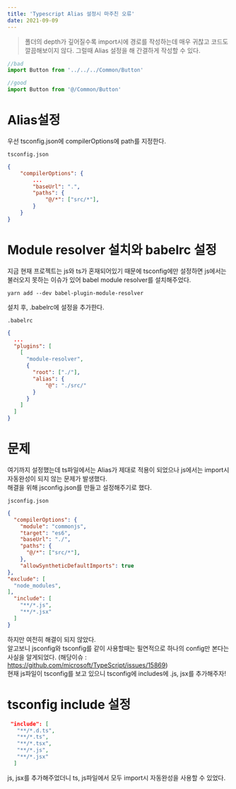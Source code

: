 ```yaml
---
title: 'Typescript Alias 설정시 마주친 오류'
date: 2021-09-09
---
```

> 폴더의 depth가 깊어질수록 import시에 경로를 작성하는데 매우 귀찮고 코드도 깔끔해보이지 않다. 그럴때 Alias 설정을 해 간결하게 작성할 수 있다.

```js
//bad
import Button from '../../../Common/Button'

//good
import Button from '@/Common/Button'
```

# Alias설정

우선 tsconfig.json에 compilerOptions에 path를 지정한다.

`tsconfig.json`
```json
{
	"compilerOptions": {
		...
		"baseUrl": ".",
		"paths": {
			"@/*": ["src/*"],
		}
	}
}
```

# Module resolver 설치와 babelrc 설정
지금 현재 프로젝트는 js와 ts가 혼재되어있기 때문에 tsconfig에만 설정하면 js에서는 불러오지 못하는 이슈가 있어 babel module resolver를 설치해주었다.
```
yarn add --dev babel-plugin-module-resolver
```

설치 후, .babelrc에 설정을 추가한다.

`.babelrc`
```json
{
  ...
  "plugins": [
    [
      "module-resolver",
      {
        "root": ["./"],
        "alias": {
            "@": "./src/"
        }
      }
    ]
  ]
}
```

# 문제
여기까지 설정했는데 ts파일에서는 Alias가 제대로 적용이 되었으나 js에서는 import시 자동완성이 되지 않는 문제가 발생했다.   
해결을 위해 jsconfig.json를 만들고 설정해주기로 했다.

`jsconfig.json`

```json
{
  "compilerOptions": {
    "module": "commonjs",
    "target": "es6",
    "baseUrl": "./",
    "paths": {
      "@/*": ["src/*"],
    },
    "allowSyntheticDefaultImports": true
},
"exclude": [
  "node_modules",
],
  "include": [
    "**/*.js",
    "**/*.jsx"
  ]
}
```

하지만 여전히 해결이 되지 않았다.   
알고보니 jsconfig와 tsconfig를 같이 사용할때는 필연적으로 하나의 config만 본다는 사실을 알게되었다. (해당이슈 : https://github.com/microsoft/TypeScript/issues/15869)   
현재 js파일이 tsconfig를 보고 있으니 tsconfig에 includes에
.js, jsx를 추가해주자!

# tsconfig include 설정

```json
 "include": [
   "**/*.d.ts",
   "**/*.ts",
   "**/*.tsx",
   "**/*.js",
   "**/*.jsx"
  ]
```

   js, jsx를 추가해주었더니 ts, js파일에서 모두 import시 자동완성을 사용할 수 있었다.